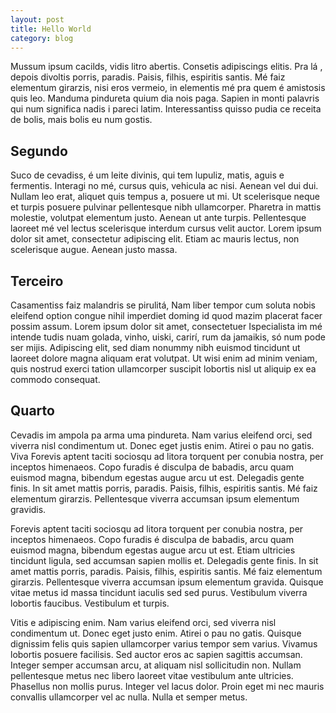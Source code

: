```yaml
---
layout: post
title: Hello World
category: blog
---
```


Mussum ipsum cacilds, vidis litro abertis. Consetis adipiscings elitis. Pra lá ,
depois divoltis porris, paradis. Paisis, filhis, espiritis santis. Mé faiz
elementum girarzis, nisi eros vermeio, in elementis mé pra quem é amistosis quis
leo. Manduma pindureta quium dia nois paga. Sapien in monti palavris qui num
significa nadis i pareci latim. Interessantiss quisso pudia ce receita de bolis,
mais bolis eu num gostis.

## Segundo

Suco de cevadiss, é um leite divinis, qui tem lupuliz, matis, aguis e fermentis.
Interagi no mé, cursus quis, vehicula ac nisi. Aenean vel dui dui. Nullam leo
erat, aliquet quis tempus a, posuere ut mi. Ut scelerisque neque et turpis
posuere pulvinar pellentesque nibh ullamcorper. Pharetra in mattis molestie,
volutpat elementum justo. Aenean ut ante turpis. Pellentesque laoreet mé vel
lectus scelerisque interdum cursus velit auctor. Lorem ipsum dolor sit amet,
consectetur adipiscing elit. Etiam ac mauris lectus, non scelerisque augue.
Aenean justo massa.

## Terceiro

Casamentiss faiz malandris se pirulitá, Nam liber tempor cum soluta nobis
eleifend option congue nihil imperdiet doming id quod mazim placerat facer
possim assum. Lorem ipsum dolor sit amet, consectetuer Ispecialista im mé
intende tudis nuam golada, vinho, uiski, carirí, rum da jamaikis, só num pode
ser mijis. Adipiscing elit, sed diam nonummy nibh euismod tincidunt ut laoreet
dolore magna aliquam erat volutpat. Ut wisi enim ad minim veniam, quis nostrud
exerci tation ullamcorper suscipit lobortis nisl ut aliquip ex ea commodo
consequat.

## Quarto

Cevadis im ampola pa arma uma pindureta. Nam varius eleifend orci, sed viverra
nisl condimentum ut. Donec eget justis enim. Atirei o pau no gatis. Viva Forevis
aptent taciti sociosqu ad litora torquent per conubia nostra, per inceptos
himenaeos. Copo furadis é disculpa de babadis, arcu quam euismod magna, bibendum
egestas augue arcu ut est. Delegadis gente finis. In sit amet mattis porris,
paradis. Paisis, filhis, espiritis santis. Mé faiz elementum girarzis.
Pellentesque viverra accumsan ipsum elementum gravidis.

Forevis aptent taciti sociosqu ad litora torquent per conubia nostra, per
inceptos himenaeos. Copo furadis é disculpa de babadis, arcu quam euismod magna,
bibendum egestas augue arcu ut est. Etiam ultricies tincidunt ligula, sed
accumsan sapien mollis et. Delegadis gente finis. In sit amet mattis porris,
paradis. Paisis, filhis, espiritis santis. Mé faiz elementum girarzis.
Pellentesque viverra accumsan ipsum elementum gravida. Quisque vitae metus id
massa tincidunt iaculis sed sed purus. Vestibulum viverra lobortis faucibus.
Vestibulum et turpis.

Vitis e adipiscing enim. Nam varius eleifend orci, sed viverra nisl condimentum
ut. Donec eget justo enim. Atirei o pau no gatis. Quisque dignissim felis quis
sapien ullamcorper varius tempor sem varius. Vivamus lobortis posuere facilisis.
Sed auctor eros ac sapien sagittis accumsan. Integer semper accumsan arcu, at
aliquam nisl sollicitudin non. Nullam pellentesque metus nec libero laoreet
vitae vestibulum ante ultricies. Phasellus non mollis purus. Integer vel lacus
dolor. Proin eget mi nec mauris convallis ullamcorper vel ac nulla. Nulla et
semper metus.
